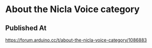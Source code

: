 # About the Nicla Voice category

## Published At

https://forum.arduino.cc/t/about-the-nicla-voice-category/1086883
